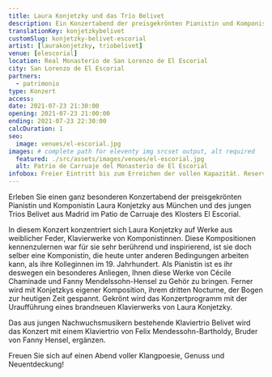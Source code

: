 ```yaml
---
title: Laura Konjetzky und das Trío Belivet
description: Ein Konzertabend der preisgekrönten Pianistin und Komponistin Laura Konjetzky aus München und des jungen Trios Belivet aus Madrid.
translationKey: konjetzkybelivet
customSlug: konjetzky-belivet-escorial
artist: [laurakonjetzky, triobelivet]
venue: [elescorial]
location: Real Monasterio de San Lorenzo de El Escorial
city: San Lorenzo de El Escorial
partners:
  - patrimonio
type: Konzert
access:
date: 2021-07-23 21:30:00
opening: 2021-07-23 21:00:00
ending: 2021-07-23 22:30:00
calcDuration: 1
seo:
  image: venues/el-escorial.jpg
images: # complete path for eleventy img srcset output, alt required
  featured: ./src/assets/images/venues/el-escorial.jpg
  alt: Patrio de Carruaje del Monasterio de El Escorial
infobox: Freier Eintritt bis zum Erreichen der vollen Kapazität. Reservierte Plätze nur mit persönlicher Einladung durch die Fundación Goethe.
---
```


Erleben Sie einen ganz besonderen Konzertabend der preisgekrönten Pianistin und Komponistin Laura Konjetzky aus München und des jungen Trios Belivet aus Madrid im Patio de Carruaje des Klosters El Escorial.

In diesem Konzert konzentriert sich Laura Konjetzky auf Werke aus weiblicher Feder, Klavierwerke von Komponistinnen. Diese Kompositionen kennenzulernen war für sie sehr berührend und inspirierend, ist sie doch selber eine Komponistin, die heute unter anderen Bedingungen arbeiten kann, als ihre Kolleginnen im 19. Jahrhundert. Als Pianistin ist es ihr deswegen ein besonderes Anliegen, Ihnen diese Werke von Cécile Chaminade und Fanny Mendelssohn-Hensel zu Gehör zu bringen. Ferner wird mit Konjetzkys eigener Komposition, ihrem dritten Nocturne, der Bogen zur heutigen Zeit gespannt. Gekrönt wird das Konzertprogramm mit der Uraufführung eines brandneuen Klavierwerks von Laura Konjetzky.

Das aus jungen Nachwuchsmusikern bestehende Klaviertrio Belivet wird das Konzert mit einem Klaviertrio von Felix Mendessohn-Bartholdy, Bruder von Fanny Hensel, ergänzen.

Freuen Sie sich auf einen Abend voller Klangpoesie, Genuss und Neuentdeckung!
